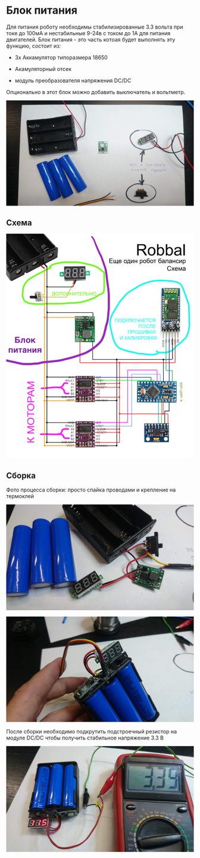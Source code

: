 Блок питания
===

Для питания роботу необходимы стабилизированные 3.3 вольта при токе до 100мА и нестабильные 9-24в с током до 1А для питания двигателей. Блок питания - это часть котоая будет выполнять эту функцию, состоит из:

- 3х Аккамулятор типоразмера 18650

- Акамуляторный отсек

- модуль преобразователя напряжения DC/DC 

Опционально в этот блок можно добавить выключатель и вольтметр.


![Image](https://raw.githubusercontent.com/minsk-hackerspace/Robbal/master/images/DSC_9024.jpg)

Схема
---

![Image](https://raw.githubusercontent.com/minsk-hackerspace/Robbal/master/images/Robbal_bp.png)

Сборка
---

Фото процесса сборки: просто спайка проводами и крепление на термоклей

![Image](https://raw.githubusercontent.com/minsk-hackerspace/Robbal/master/images/DSC_9025.jpg)

![Image](https://raw.githubusercontent.com/minsk-hackerspace/Robbal/master/images/DSC_9031.jpg)

После сборки необходимо подкрутить подстроечный резистор на модуле DC/DC чтобы получить стабильное напряжение 3.3 В

![Image](https://raw.githubusercontent.com/minsk-hackerspace/Robbal/master/images/DSC_9026.jpg)




